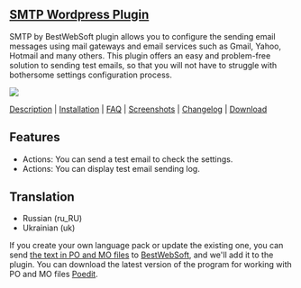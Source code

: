<a href="http://bestwebsoft.com/products/smtp/" target=_blank>SMTP Wordpress Plugin</a>  
----------------------------------------

SMTP by BestWebSoft plugin allows you to configure the sending email messages using mail gateways and email services such as Gmail, Yahoo, Hotmail and many others. This plugin offers an easy and problem-free solution to sending test emails, so that you will not have to struggle with bothersome settings configuration process. 

<img src="http://bestwebsoft.com/wp-content/uploads/2015/02/xsmtp-banner-website.jpg.pagespeed.ic.v5KTQ-rAe1.jpg"/>

<a href="http://bestwebsoft.com/products/smtp/description" target=_blank>Description</a> | 
<a href="http://bestwebsoft.com/products/smtp/installation" target=_blank>Installation</a> | 
<a href="http://bestwebsoft.com/products/smtp/faq" target=_blank>FAQ</a> | 
<a href="http://bestwebsoft.com/products/smtp/screenshots" target=_blank>Screenshots</a> | 
<a href="http://bestwebsoft.com/products/smtp/changelog" target=_blank>Changelog</a> | 
<a href="http://bestwebsoft.com/products/smtp/download" target=_blank>Download</a>


Features
-----------------------------
* Actions: You can send a test email to check the settings.
* Actions: You can display test email sending log.

Translation
-----------------------------
* Russian (ru_RU)
* Ukrainian (uk)

If you create your own language pack or update the existing one, you can send <a href="http://codex.wordpress.org/Translating_WordPress" target="_blank">the text in PO and MO files</a> to <a href="http://support.bestwebsoft.com" target="_blank">BestWebSoft</a>, and we'll add it to the plugin. You can download the latest version of the program for working with PO and MO files <a href="http://www.poedit.net/download.php" target="_blank">Poedit</a>.
